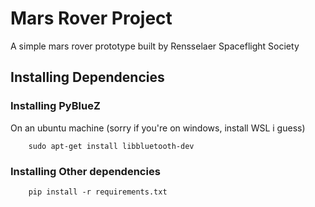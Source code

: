 # Mars Rover Project

A simple mars rover prototype built by Rensselaer Spaceflight Society

## Installing Dependencies

### Installing PyBlueZ

On an ubuntu machine (sorry if you're on windows, install WSL i guess)

        sudo apt-get install libbluetooth-dev

### Installing Other dependencies

        pip install -r requirements.txt

